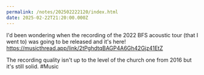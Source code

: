 ```yaml
---
permalink: /notes/202502222120/index.html
date: 2025-02-22T21:20:00.000Z
---
```


I'd been wondering when the recording of the 2022 BFS acoustic tour (that I went to) was going to be released and it's here! https://musicthread.app/link/2tPghdtqBAGP4A6Gh42Gjz41EtZ

The recording quality isn't up to the level of the church one from 2016 but it's still solid. #Music
